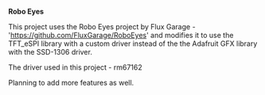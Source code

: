 **Robo Eyes**

This project uses the Robo Eyes project by Flux Garage - 'https://github.com/FluxGarage/RoboEyes'
and modifies it to use the TFT_eSPI library with a custom driver instead of the the Adafruit GFX library
with the SSD-1306 driver. 

The driver used in this project - rm67162

Planning to add more features as well.
